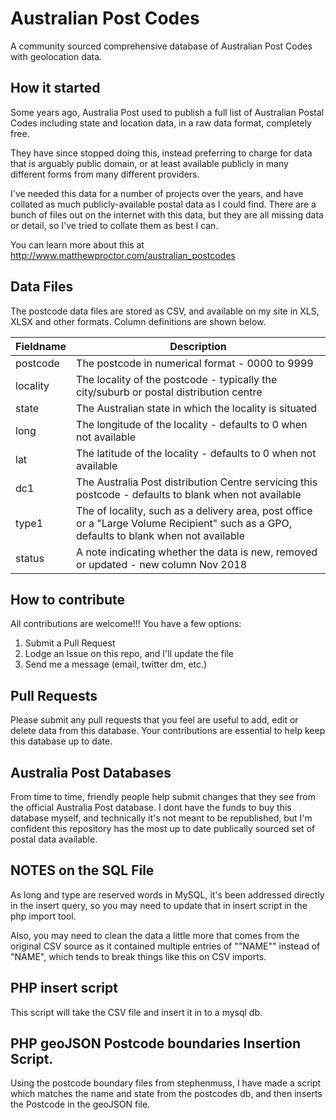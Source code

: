 # Australian Post Codes
A community sourced comprehensive database of Australian Post Codes with geolocation data.

## How it started
Some years ago, Australia Post used to publish a full list of Australian Postal Codes including state and location data, in a raw data format, completely free.

They have since stopped doing this, instead preferring to charge for data that is arguably public domain, or at least available publicly in many different forms from many different providers.

I've needed this data for a number of projects over the years, and have collated as much publicly-available postal data as I could find. There are a bunch of files out on the internet with this data, but they are all missing data or detail, so I've tried to collate them as best I can.

You can learn more about this at http://www.matthewproctor.com/australian_postcodes

## Data Files
The postcode data files are stored as CSV, and available on my site in XLS, XLSX and other formats. Column definitions are shown below.

| Fieldname | Description |
| --- | --- |
| postcode |	The postcode in numerical format - 0000 to 9999 |
| locality |	The locality of the postcode - typically the city/suburb or postal distribution centre |
| state |	The Australian state in which the locality is situated |
| long |	The longitude of the locality - defaults to 0 when not available |
| lat |	The latitude of the locality - defaults to 0 when not available |
| dc1 |	The Australia Post distribution Centre servicing this postcode - defaults to blank when not available |
| type1 |	The of locality, such as a delivery area, post office or a "Large Volume Recipient" such as a GPO, defaults to blank when not available |
| status |	A note indicating whether the data is new, removed or updated - new column Nov 2018 |



## How to contribute
All contributions are welcome!!! You have a few options:
1. Submit a Pull Request
2. Lodge an Issue on this repo, and I'll update the file
3. Send me a message (email, twitter dm, etc.)

## Pull Requests
Please submit any pull requests that you feel are useful to add, edit or delete data from this database.  Your contributions are essential to help keep this database up to date.

## Australia Post Databases
From time to time, friendly people help submit changes that they see from the official Australia Post database.  I dont have the funds to buy this database myself, and technically it's not meant to be republished, but I'm confident this repository has the most up to date publically sourced set of postal data available.


## NOTES on the SQL File
As long and type are reserved words in MySQL, it's been addressed directly in the insert query, so you may need to update that in insert script in the php import tool.

Also, you may need to clean the data a little more that comes from the original CSV source as it contained multiple entries of ""NAME"" instead of "NAME", which tends to break things like this on CSV imports.

## PHP insert script
This script will take the CSV file and insert it in to a mysql db.

## PHP geoJSON Postcode boundaries Insertion Script.
Using the postcode boundary files from stephenmuss, I have made a script which matches the name and state from the postcodes db, and then inserts the Postcode in the geoJSON file.